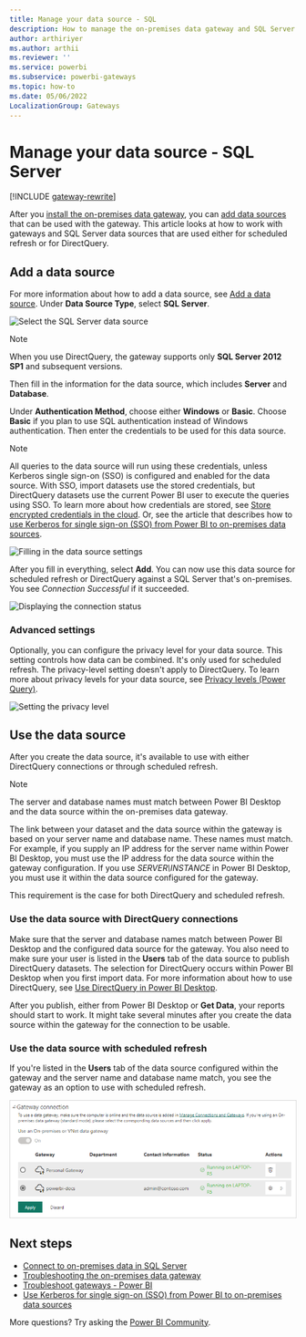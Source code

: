 ```yaml
---
title: Manage your data source - SQL
description: How to manage the on-premises data gateway and SQL Server data sources that belong to that gateway.
author: arthiriyer
ms.author: arthii
ms.reviewer: ''
ms.service: powerbi
ms.subservice: powerbi-gateways
ms.topic: how-to
ms.date: 05/06/2022
LocalizationGroup: Gateways
---
```

# Manage your data source - SQL Server

[!INCLUDE [gateway-rewrite](../includes/gateway-rewrite.md)]

After you [install the on-premises data gateway](/data-integration/gateway/service-gateway-install), you can [add data sources](service-gateway-data-sources.md#add-a-data-source) that can be used with the gateway. This article looks at how to work with gateways and SQL Server data sources that are used either for scheduled refresh or for DirectQuery.

## Add a data source

For more information about how to add a data source, see [Add a data source](service-gateway-data-sources.md#add-a-data-source). Under **Data Source Type**, select **SQL Server**.

![Select the SQL Server data source](media/service-gateway-enterprise-manage-sql/datasourcesettings2.png)

> [!NOTE]
> When you use DirectQuery, the gateway supports only **SQL Server 2012 SP1** and subsequent versions.

Then fill in the information for the data source, which includes **Server** and **Database**. 

Under **Authentication Method**, choose either **Windows** or **Basic**. Choose **Basic** if you plan to use SQL authentication instead of Windows authentication. Then enter the credentials to be used for this data source.

> [!NOTE]
> All queries to the data source will run using these credentials, unless Kerberos single sign-on (SSO) is configured and enabled for the data source. With SSO, import datasets use the stored credentials, but DirectQuery datasets use the current Power BI user to execute the queries using SSO. To learn more about how credentials are stored, see [Store encrypted credentials in the cloud](service-gateway-data-sources.md#store-encrypted-credentials-in-the-cloud). Or, see the article that describes how to [use Kerberos for single sign-on (SSO) from Power BI to on-premises data sources](service-gateway-sso-kerberos.md).

![Filling in the data source settings](media/service-gateway-enterprise-manage-sql/datasourcesettings3.png)

After you fill in everything, select **Add**. You can now use this data source for scheduled refresh or DirectQuery against a SQL Server that's on-premises. You see *Connection Successful* if it succeeded.

![Displaying the connection status](media/service-gateway-enterprise-manage-sql/datasourcesettings4.png)

### Advanced settings

Optionally, you can configure the privacy level for your data source. This setting controls how data can be combined. It's only used for scheduled refresh. The privacy-level setting doesn't apply to DirectQuery. To learn more about privacy levels for your data source, see [Privacy levels (Power Query)](https://support.office.com/article/Privacy-levels-Power-Query-CC3EDE4D-359E-4B28-BC72-9BEE7900B540).

![Setting the privacy level](media/service-gateway-enterprise-manage-sql/datasourcesettings9.png)

## Use the data source

After you create the data source, it's available to use with either DirectQuery connections or through scheduled refresh.

> [!NOTE]
> The server and database names must match between Power BI Desktop and the data source within the on-premises data gateway.

The link between your dataset and the data source within the gateway is based on your server name and database name. These names must match. For example, if you supply an IP address for the server name within Power BI Desktop, you must use the IP address for the data source within the gateway configuration. If you use *SERVER\INSTANCE* in Power BI Desktop, you must use it within the data source configured for the gateway.

This requirement is the case for both DirectQuery and scheduled refresh.

### Use the data source with DirectQuery connections

Make sure that the server and database names match between Power BI Desktop and the configured data source for the gateway. You also need to make sure your user is listed in the **Users** tab of the data source to publish DirectQuery datasets. The selection for DirectQuery occurs within Power BI Desktop when you first import data. For more information about how to use DirectQuery, see [Use DirectQuery in Power BI Desktop](desktop-use-directquery.md).

After you publish, either from Power BI Desktop or **Get Data**, your reports should start to work. It might take several minutes after you create the data source within the gateway for the connection to be usable.

### Use the data source with scheduled refresh

If you're listed in the **Users** tab of the data source configured within the gateway and the server name and database name match, you see the gateway as an option to use with scheduled refresh.

![Displaying the users](media/service-gateway-enterprise-manage-sql/powerbi-gateway-enterprise-schedule-refresh.png)

## Next steps

* [Connect to on-premises data in SQL Server](service-gateway-sql-tutorial.md)
* [Troubleshooting the on-premises data gateway](/data-integration/gateway/service-gateway-tshoot)
* [Troubleshoot gateways - Power BI](service-gateway-onprem-tshoot.md)
* [Use Kerberos for single sign-on (SSO) from Power BI to on-premises data sources](service-gateway-sso-kerberos.md)

More questions? Try asking the [Power BI Community](https://community.powerbi.com/).
